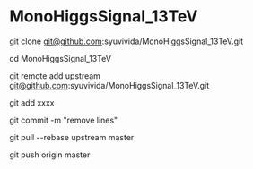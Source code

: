 # MonoHiggsSignal_13TeV

git clone git@github.com:syuvivida/MonoHiggsSignal_13TeV.git

cd MonoHiggsSignal_13TeV

git remote add upstream git@github.com:syuvivida/MonoHiggsSignal_13TeV.git

git add xxxx

git commit -m "remove lines"

git pull --rebase upstream master

git push origin master
